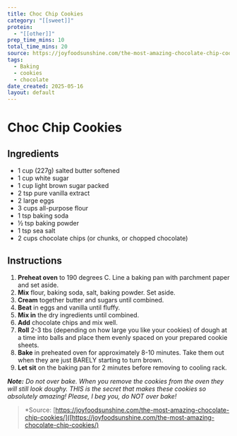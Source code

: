 ```yaml
---
title: Choc Chip Cookies
category: "[[sweet]]"
protein:
  - "[[other]]"
prep_time_mins: 10
total_time_mins: 20
source: https://joyfoodsunshine.com/the-most-amazing-chocolate-chip-cookies/
tags:
  - Baking
  - cookies
  - chocolate
date_created: 2025-05-16
layout: default
---
```


# Choc Chip Cookies

## Ingredients

- 1 cup (227g) salted butter softened
- 1 cup white sugar
- 1 cup light brown sugar packed
- 2 tsp pure vanilla extract
- 2 large eggs
- 3 cups all-purpose flour
- 1 tsp baking soda
- ½ tsp baking powder
- 1 tsp sea salt
- 2 cups chocolate chips (or chunks, or chopped chocolate)

## Instructions

1. **Preheat oven** to 190 degrees C. Line a baking pan with parchment paper and set aside.
2. **Mix** flour, baking soda, salt, baking powder. Set aside.
3. **Cream** together butter and sugars until combined.
4. **Beat** in eggs and vanilla until fluffy.
5. **Mix in** the dry ingredients until combined.
6. **Add** chocolate chips and mix well.
7. **Roll** 2-3 tbs (depending on how large you like your cookies) of dough at a time into balls and place them evenly spaced on your prepared cookie sheets.
8. **Bake** in preheated oven for approximately 8-10 minutes. Take them out when they are just BARELY starting to turn brown.
9. **Let sit** on the baking pan for 2 minutes before removing to cooling rack.

***Note:** Do not over bake. When you remove the cookies from the oven they will still look doughy. THIS is the secret that makes these cookies so absolutely amazing! Please, I beg you, do NOT over bake!*

> *Source: [https://joyfoodsunshine.com/the-most-amazing-chocolate-chip-cookies/]([https://joyfoodsunshine.com/the-most-amazing-chocolate-chip-cookies/)

